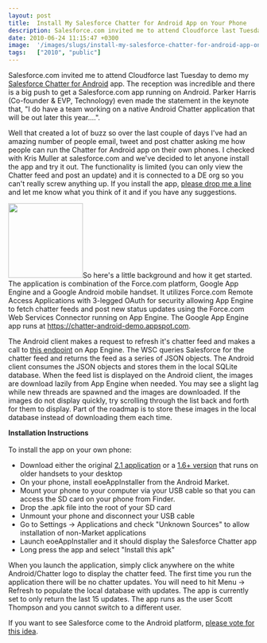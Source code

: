 ```yaml
---
layout: post
title:  Install My Salesforce Chatter for Android App on Your Phone
description: Salesforce.com invited me to attend Cloudforce last Tuesday to demo my  Salesforce Chatter for Android  app. The reception was incredible and there is a big push to get a Salesforce.com app running on Android. Parker Harris (Co-founder & EVP, Technology) even made the statement in the keynote that, I do have a team working on a native Android Chatter application that will be out later this year..... Well that created a lot of buzz so over the last couple of days Ive had an amazing number of peop
date: 2010-06-24 11:15:47 +0300
image:  '/images/slugs/install-my-salesforce-chatter-for-android-app-on-your-phone.jpg'
tags:   ["2010", "public"]
---
```

<p style="clear: both">Salesforce.com invited me to attend Cloudforce last Tuesday to demo my <a href="/2010/06/06/salesforce-chatter-for-android/" target="_blank">Salesforce Chatter for Android</a> app. The reception was incredible and there is a big push to get a Salesforce.com app running on Android. Parker Harris (Co-founder & EVP, Technology) even made the statement in the keynote that, "I do have a team working on a native Android Chatter application that will be out later this year....".</p>Well that created a lot of buzz so over the last couple of days I've had an amazing number of people email, tweet and post chatter asking me how people can run the Chatter for Android app on their own phones. I checked with Kris Muller at salesforce.com and we've decided to let anyone install the app and try it out. The functionality is limited (you can only view the Chatter feed and post an update) and it is connected to a DE org so you can't really screw anything up. If you install the app, <a href="/contact-me/" target="_blank">please drop me a line</a> and let me know what you think of it and if you have any suggestions.</p><p style="clear: both"><a href="/2010/06/06/salesforce-chatter-for-android/chatter-android-thumb-png/" rel="attachment wp-att-2624"><img src="http://res.cloudinary.com/blog-jeffdouglas-com/image/upload/c_crop,h_175,w_175,x_0,y_10/h_150,w_150/v1400328220/chatter-android-thumb_dqtumf.png" alt="" title="chatter-android-thumb.png" width="150" height="150" class="alignleft size-thumbnail wp-image-2624" /></a>So here's a little background and how it get started. The application is combination of the Force.com platform, Google App Engine and a Google Android mobile handset. It utilizes Force.com Remote Access Applications with 3-legged OAuth for security allowing App Engine to fetch chatter feeds and post new status updates using the Force.com Web Services Connector running on App Engine. The Google App Engine app runs at <a href="ttps://chatter-android-demo.appspot.com" target="_blank">https://chatter-android-demo.appspot.com</a>.</p><p style="clear: both">The Android client makes a request to refresh it's chatter feed and makes a call to <a href="https://chatter-android-demo.appspot.com/newsFeed" target="_blank">this endpoint</a> on App Engine. The WSC queries Salesforce for the chatter feed and returns the feed as a series of JSON objects. The Android client consumes the JSON objects and stores them in the local SQLite database. When the feed list is displayed on the Android client, the images are download lazily from App Engine when needed. You may see a slight lag while new threads are spawned and the images are downloaded. If the images do not display quickly, try scrolling through the list back and forth for them to display. Part of the roadmap is to store these images in the local database instead of downloading them each time.</p><p style="clear: both"><strong>Installation Instructions</strong><br /><br />To install the app on your own phone:</p><p style="clear: both"><ul style="clear: both"><li>Download either the original <a href="http://chatter-android-demo.appspot.com/AndroidChatter.apk" target="_blank">2.1 application</a> or a <a href="http://chatter-android-demo.appspot.com/AndroidChatter16.apk" target="_blank">1.6+ version</a> that runs on older handsets to your desktop</li><li>On your phone, install eoeAppInstaller from the Android Market.</li><li>Mount your phone to your computer via your USB cable so that you can access the SD card on your phone from Finder.</li><li>Drop the .apk file into the root of your SD card</li><li>Unmount your phone and disconnect your USB cable</li><li>Go to Settings -> Applications and check "Unknown Sources" to allow installation of non-Market applications</li><li>Launch eoeAppInstaller and it should display the Salesforce Chatter app </li><li>Long press the app and select "Install this apk"</li></ul></p><p style="clear: both">When you launch the application, simply click anywhere on the white Android/Chatter logo to display the chatter feed. The first time you run the application there will be no chatter updates. You will need to hit Menu -> Refresh to populate the local database with updates. The app is currently set to only return the last 15 updates. The app runs as the user Scott Thompson and you cannot switch to a different user.</p><p style="clear: both">If you want to see Salesforce come to the Android platform, <a href="http://sites.force.com/ideaexchange/apex/ideaview?id=08730000000BrqVAAS" target="_blank">please vote for this idea</a>. </p><br class="final-break" style="clear: both" />
